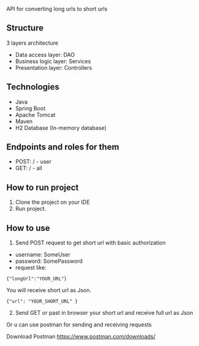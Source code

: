 
API for converting long urls to short urls

## Structure
3 layers architecture
- Data access layer: DAO
- Business logic layer: Services
- Presentation layer: Controllers

## Technologies
- Java
- Spring Boot
- Apache Tomcat
- Maven
- H2 Database (In-memory database)

## Endpoints and roles for them
- POST: / - user
- GET: / - all

## How to run project
1. Clone the project on your IDE
2. Run project.

## How to use
1. Send POST request to get short url with basic authorization
- username: SomeUser
- password: SomePassword
- request like:
```
{"longUrl":"YOUR_URL"}
```
You will receive short url as Json.
```
{"url": "YOUR_SHORT_URL" }
```
2. Send GET or past in browser your short url and receive full url as Json

Or u can use postman for sending and receiving requests

Download Postman https://www.postman.com/downloads/  
